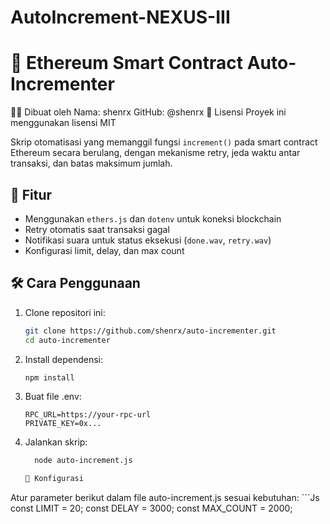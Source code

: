 # AutoIncrement-NEXUS-III
# 🔁 Ethereum Smart Contract Auto-Incrementer
👨‍💻 Dibuat oleh
Nama: shenrx
GitHub: @shenrx
📄 Lisensi
Proyek ini menggunakan lisensi MIT

Skrip otomatisasi yang memanggil fungsi `increment()` pada smart contract Ethereum secara berulang, dengan mekanisme retry, jeda waktu antar transaksi, dan batas maksimum jumlah.

## 🚀 Fitur

- Menggunakan `ethers.js` dan `dotenv` untuk koneksi blockchain
- Retry otomatis saat transaksi gagal
- Notifikasi suara untuk status eksekusi (`done.wav`, `retry.wav`)
- Konfigurasi limit, delay, dan max count

## 🛠️ Cara Penggunaan

1. Clone repositori ini:
    ```bash
   git clone https://github.com/shenrx/auto-incrementer.git
   cd auto-incrementer
2. Install dependensi:
    ```bash
   npm install
3. Buat file .env:
    ```ENV
    RPC_URL=https://your-rpc-url
    PRIVATE_KEY=0x...

4. Jalankan skrip:
    ```bash
      node auto-increment.js

    🔧 Konfigurasi
Atur parameter berikut dalam file auto-increment.js sesuai kebutuhan:
    ```Js
const LIMIT = 20;
const DELAY = 3000;
const MAX_COUNT = 2000;



